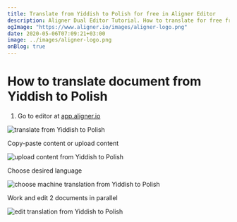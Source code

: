 ```yaml
---
title: Translate from Yiddish to Polish for free in Aligner Editor
description: Aligner Dual Editor Tutorial. How to translate for free from Yiddish to Polish. Aligner is multilingual document management platform. 
ogImage: "https://www.aligner.io/images/aligner-logo.png"
date: 2020-05-06T07:09:21+03:00
image: ../images/aligner-logo.png
onBlog: true
---
```


# How to translate document from Yiddish to Polish

1. Go to editor at [app.aligner.io](https://app.aligner.io "Aligner App web page")

![translate from Yiddish to Polish](../aligner-blank-editor.png "translate from Yiddish to Polish")

Copy-paste content or upload content

![upload content from Yiddish to Polish](../aligner-uploaded-document.png "upload content from Yiddish to Polish")

Choose desired language

![choose machine translation from Yiddish to Polish](../aligner-language-dropdown.png "choose machine translation from Yiddish to Polish")

Work and edit 2 documents in parallel

![edit translation from Yiddish to Polish](../aligner-double-sitded-editor.png "edit translation from Yiddish to Polish")

